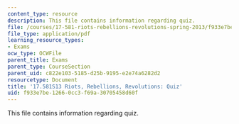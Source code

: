 ```yaml
---
content_type: resource
description: This file contains information regarding quiz.
file: /courses/17-581-riots-rebellions-revolutions-spring-2013/f933e7be12660cc3f69a30705458d60f_MIT17_581S13_Quiz.pdf
file_type: application/pdf
learning_resource_types:
- Exams
ocw_type: OCWFile
parent_title: Exams
parent_type: CourseSection
parent_uid: c822e103-5185-d25b-9195-e2e74a6282d2
resourcetype: Document
title: '17.581S13 Riots, Rebellions, Revolutions: Quiz'
uid: f933e7be-1266-0cc3-f69a-30705458d60f
---
```

This file contains information regarding quiz.

